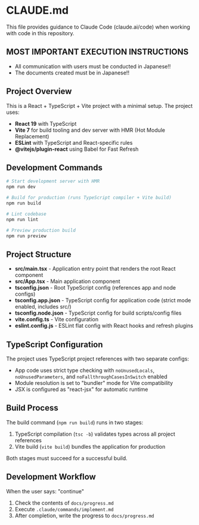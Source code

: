 # CLAUDE.md

This file provides guidance to Claude Code (claude.ai/code) when working with code in this repository.

## MOST IMPORTANT EXECUTION INSTRUCTIONS
- All communication with users must be conducted in Japanese!!
- The documents created must be in Japanese!!

## Project Overview

This is a React + TypeScript + Vite project with a minimal setup. The project uses:
- **React 19** with TypeScript
- **Vite 7** for build tooling and dev server with HMR (Hot Module Replacement)
- **ESLint** with TypeScript and React-specific rules
- **@vitejs/plugin-react** using Babel for Fast Refresh

## Development Commands

```bash
# Start development server with HMR
npm run dev

# Build for production (runs TypeScript compiler + Vite build)
npm run build

# Lint codebase
npm run lint

# Preview production build
npm run preview
```

## Project Structure

- **src/main.tsx** - Application entry point that renders the root React component
- **src/App.tsx** - Main application component
- **tsconfig.json** - Root TypeScript config (references app and node configs)
- **tsconfig.app.json** - TypeScript config for application code (strict mode enabled, includes src/)
- **tsconfig.node.json** - TypeScript config for build scripts/config files
- **vite.config.ts** - Vite configuration
- **eslint.config.js** - ESLint flat config with React hooks and refresh plugins

## TypeScript Configuration

The project uses TypeScript project references with two separate configs:
- App code uses strict type checking with `noUnusedLocals`, `noUnusedParameters`, and `noFallthroughCasesInSwitch` enabled
- Module resolution is set to "bundler" mode for Vite compatibility
- JSX is configured as "react-jsx" for automatic runtime

## Build Process

The build command (`npm run build`) runs in two stages:
1. TypeScript compilation (`tsc -b`) validates types across all project references
2. Vite build (`vite build`) bundles the application for production

Both stages must succeed for a successful build.

## Development Workflow
When the user says: "continue"
1) Check the contents of `docs/progress.md`
2) Execute `.claude/commands/implement.md`
3) After completion, write the progress to `docs/progress.md`